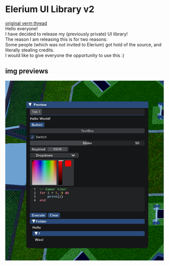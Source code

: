 # Elerium UI Library v2
[original verm thread](https://v3rmillion.net/showthread.php?tid=959294)
<br>
Hello everyone!
<br>
I have decided to release my (previously private) UI library!
<br>
The reason I am releasing this is for two reasons:
<br>
Some people (which was not invited to Elerium) got hold of the source, and literally stealing credits.
<br>
I would like to give everyone the opportunity to use this :)

## img previews
<img src="https://github.com/cens6r/robloxscripts/blob/main/scripts/ui-libs/Elerium/media/ZLvNAqi-1422145433.png">
